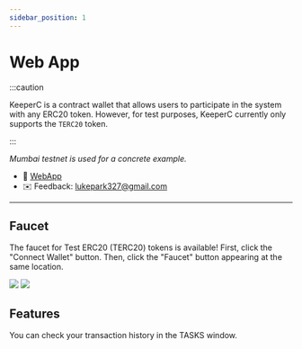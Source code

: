 ```yaml
---
sidebar_position: 1
---
```


# Web App

:::caution

KeeperC is a contract wallet that allows users to participate in the system with any ERC20 token. However, for test purposes, KeeperC currently only supports the `TERC20` token.

:::

*Mumbai testnet is used for a concrete example.*

- 🔗 [WebApp](http://keeperc20.web.app)
- ✉️ Feedback: [lukepark327@gmail.com](mailto:lukepark327@gmail.com)

---

## Faucet

The faucet for Test ERC20 (TERC20) tokens is available! First, click the "Connect Wallet" button. Then, click the "Faucet" button appearing at the same location.

![](../images/faucet_1.png)
![](../images/faucet_2.png)

## Features

You can check your transaction history in the TASKS window.

<!-- TODO: chatbot -->
